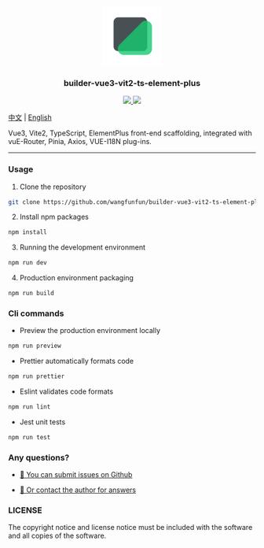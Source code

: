 <p align="center">
  <img src="docs/logo.png" alt="Logo" width="120" height="auto">
</p>

<h3 align="center">builder-vue3-vit2-ts-element-plus</h3>

<p align="center">
  <a href="">
    <img src="https://img.shields.io/github/license/wangfunfun/builder-vue3-vit2-ts-element-plus">
  </a>
  <a href="https://www.npmjs.com/package/builder-vue3-vit2-ts-element-plus">
    <img src="https://img.shields.io/npm/v/builder-vue3-vit2-ts-element-plus">
  </a>
  <br>
</p>

[中文](/README.zh.md) | [English](/README.md)

Vue3, Vite2, TypeScript, ElementPlus front-end scaffolding, integrated with vuE-Router, Pinia, Axios, VUE-I18N plug-ins.

---

### Usage

1. Clone the repository

```sh
git clone https://github.com/wangfunfun/builder-vue3-vit2-ts-element-plus.git
```

2. Install npm packages

```sh
npm install
```

3. Running the development environment

```sh
npm run dev
```

4. Production environment packaging

```sh
npm run build
```

### Cli commands

- Preview the production environment locally

```sh
npm run preview
```

- Prettier automatically formats code

```sh
npm run prettier
```

- Eslint validates code formats

```sh
npm run lint
```

- Jest unit tests

```sh
npm run test
```

### Any questions?

- [🧩 You can submit issues on Github](https://github.com/wangfunfun/builder-vue3-vit2-ts-element-plus/issues)

- <a href="mailto:15376960583@189.cn">📮 Or contact the author for answers</a>

### LICENSE

The copyright notice and license notice must be included with the software and all copies of the software.
